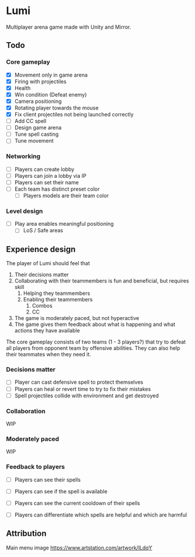 # Lumi
Multiplayer arena game made with Unity and Mirror.

## Todo
### Core gameplay
- [x] Movement only in game arena
- [x] Firing with projectiles
- [x] Health
- [x] Win condition (Defeat enemy)
- [x] Camera positioning
- [x] Rotating player towards the mouse
- [x] Fix client projectiles not being launched correctly
- [ ] Add CC spell
- [ ] Design game arena
- [ ] Tune spell casting
- [ ] Tune movement

### Networking
- [ ] Players can create lobby
- [ ] Players can join a lobby via IP
- [ ] Players can set their name
- [ ] Each team has distinct preset color
  - [ ] Players models are their team color

### Level design
- [ ] Play area enables meaningful positioning
  - [ ] LoS / Safe areas

## Experience design
The player of Lumi should feel that
1. Their decisions matter
2. Collaborating with their teammembers is fun and beneficial, but requires skill
   1. Helping they teammembers
   2. Enabling their teammembers
      1. Combos
      2. CC
3. The game is moderately paced, but not hyperactive
4. The game gives them feedback about what is happening and what actions they have available

The core gameplay consists of two teams (1 - 3 players?) that try to defeat all players from opponent team by offensive abilities. They can also help their teammates when they need it.

### Decisions matter
- [ ] Player can cast defensive spell to protect themselves
- [ ] Players can heal or revert time to try to fix their mistakes
- [ ] Spell projectiles collide with environment and get destroyed

### Collaboration
WIP

### Moderately paced
WIP

### Feedback to players
- [ ] Players can see their spells
- [ ] Players can see if the spell is available
- [ ] Players can see the current cooldown of their spells
- [ ] Players can differentiate which spells are helpful and which are harmful


## Attribution
Main menu image
https://www.artstation.com/artwork/lLdqY